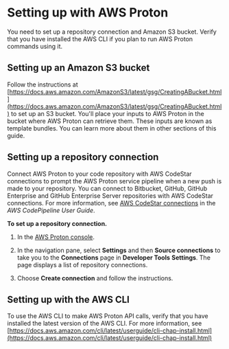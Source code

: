 # Setting up with AWS Proton<a name="setting-up-for-service"></a>

You need to set up a repository connection and Amazon S3 bucket\. Verify that you have installed the AWS CLI if you plan to run AWS Proton commands using it\.

## Setting up an Amazon S3 bucket<a name="setting-up-bucket"></a>

Follow the instructions at [https://docs.aws.amazon.com/AmazonS3/latest/gsg/CreatingABucket.html](https://docs.aws.amazon.com/AmazonS3/latest/gsg/CreatingABucket.html) to set up an S3 bucket\. You'll place your inputs to AWS Proton in the bucket where AWS Proton can retrieve them\. These inputs are known as template bundles\. You can learn more about them in other sections of this guide\.

## Setting up a repository connection<a name="setting-up-vcontrol"></a>

Connect AWS Proton to your code repository with AWS CodeStar connections to prompt the AWS Proton service pipeline when a new push is made to your repository\. You can connect to Bitbucket, GitHub, GitHub Enterprise and GitHub Enterprise Server repositories with AWS CodeStar connections\. For more information, see [AWS CodeStar connections](https://docs.aws.amazon.com/codepipeline/latest/userguide/action-reference-CodestarConnectionSource.html) in the *AWS CodePipeline User Guide*\.

**To set up a repository connection\.**

1. In the [AWS Proton console](https://console.aws.amazon.com/proton/)\.

1. In the navigation pane, select **Settings** and then **Source connections** to take you to the **Connections** page in **Developer Tools** **Settings**\. The page displays a list of repository connections\.

1. Choose **Create connection** and follow the instructions\.

## Setting up with the AWS CLI<a name="ag-setting-up-cli"></a>

To use the AWS CLI to make AWS Proton API calls, verify that you have installed the latest version of the AWS CLI\. For more information, see [https://docs.aws.amazon.com/cli/latest/userguide/cli-chap-install.html](https://docs.aws.amazon.com/cli/latest/userguide/cli-chap-install.html)
